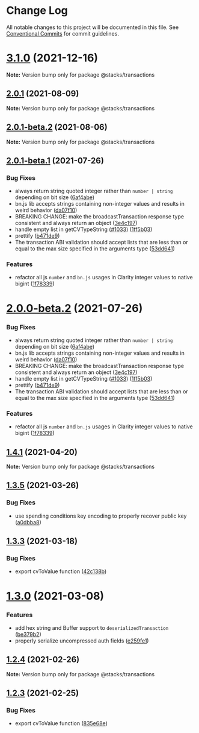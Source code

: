 # Change Log

All notable changes to this project will be documented in this file.
See [Conventional Commits](https://conventionalcommits.org) for commit guidelines.

# [3.1.0](https://github.com/blockstack/blockstack.js/compare/v3.0.0...v3.1.0) (2021-12-16)

**Note:** Version bump only for package @stacks/transactions





## [2.0.1](https://github.com/blockstack/blockstack.js/compare/v2.0.1-beta.2...v2.0.1) (2021-08-09)

**Note:** Version bump only for package @stacks/transactions





## [2.0.1-beta.2](https://github.com/blockstack/blockstack.js/compare/v2.0.1-beta.1...v2.0.1-beta.2) (2021-08-06)

**Note:** Version bump only for package @stacks/transactions





## [2.0.1-beta.1](https://github.com/blockstack/blockstack.js/compare/v2.0.0-beta.1...v2.0.1-beta.1) (2021-07-26)


### Bug Fixes

* always return string quoted integer rather than `number | string` depending on bit size ([6af4abe](https://github.com/blockstack/blockstack.js/commit/6af4abe92e995140d4e8becab3aacabd17dbce92))
* bn.js lib accepts strings containing non-integer values and results in weird behavior ([da07f10](https://github.com/blockstack/blockstack.js/commit/da07f108061a29af1879eef6b6054e0a45b6b9d1))
* BREAKING CHANGE: make the broadcastTransaction response type consistent and always return an object ([3e4c197](https://github.com/blockstack/blockstack.js/commit/3e4c197f3a4763bc4ec6b7165cbd9db793bc2c2d))
* handle empty list in getCVTypeString ([#1033](https://github.com/blockstack/blockstack.js/issues/1033)) ([1ff5b03](https://github.com/blockstack/blockstack.js/commit/1ff5b03c28c664953260105d333cebfa2fd64e5f))
* prettify ([b471de9](https://github.com/blockstack/blockstack.js/commit/b471de968acba970b1c5337100220cc75a05e44e))
* The transaction ABI validation should accept lists that are less than or equal to the max size specified in the arguments type ([53dd641](https://github.com/blockstack/blockstack.js/commit/53dd6410554dea195dc7e206d39a1995c6fc1fae))


### Features

* refactor all js `number` and `bn.js` usages in Clarity integer values to native bigint ([1f78339](https://github.com/blockstack/blockstack.js/commit/1f783397e7f5b38aabb6e0342af71b58022aed4c))





# [2.0.0-beta.2](https://github.com/blockstack/blockstack.js/compare/v2.0.0-beta.1...v2.0.0-beta.2) (2021-07-26)


### Bug Fixes

* always return string quoted integer rather than `number | string` depending on bit size ([6af4abe](https://github.com/blockstack/blockstack.js/commit/6af4abe92e995140d4e8becab3aacabd17dbce92))
* bn.js lib accepts strings containing non-integer values and results in weird behavior ([da07f10](https://github.com/blockstack/blockstack.js/commit/da07f108061a29af1879eef6b6054e0a45b6b9d1))
* BREAKING CHANGE: make the broadcastTransaction response type consistent and always return an object ([3e4c197](https://github.com/blockstack/blockstack.js/commit/3e4c197f3a4763bc4ec6b7165cbd9db793bc2c2d))
* handle empty list in getCVTypeString ([#1033](https://github.com/blockstack/blockstack.js/issues/1033)) ([1ff5b03](https://github.com/blockstack/blockstack.js/commit/1ff5b03c28c664953260105d333cebfa2fd64e5f))
* prettify ([b471de9](https://github.com/blockstack/blockstack.js/commit/b471de968acba970b1c5337100220cc75a05e44e))
* The transaction ABI validation should accept lists that are less than or equal to the max size specified in the arguments type ([53dd641](https://github.com/blockstack/blockstack.js/commit/53dd6410554dea195dc7e206d39a1995c6fc1fae))


### Features

* refactor all js `number` and `bn.js` usages in Clarity integer values to native bigint ([1f78339](https://github.com/blockstack/blockstack.js/commit/1f783397e7f5b38aabb6e0342af71b58022aed4c))





## [1.4.1](https://github.com/blockstack/blockstack.js.gi/compare/v1.4.1-alpha.0...v1.4.1) (2021-04-20)

**Note:** Version bump only for package @stacks/transactions





## [1.3.5](https://github.com/blockstack/blockstack.js.gi/compare/v1.3.4...v1.3.5) (2021-03-26)


### Bug Fixes

* use spending conditions key encoding to properly recover public key ([a0dbba8](https://github.com/blockstack/blockstack.js.gi/commit/a0dbba8710a2e9e2b5690b8f380c7b9d1db41875))





## [1.3.3](https://github.com/blockstack/blockstack.js.gi/compare/v1.3.2...v1.3.3) (2021-03-18)


### Bug Fixes

* export cvToValue function ([42c138b](https://github.com/blockstack/blockstack.js.gi/commit/42c138b975ea08e75fea78db39b77166c08f193b))





# [1.3.0](https://github.com/blockstack/blockstack.js.gi/compare/v1.2.4...v1.3.0) (2021-03-08)


### Features

* add hex string and Buffer support to `deserializedTransaction` ([be379b2](https://github.com/blockstack/blockstack.js.gi/commit/be379b257a31329618e5e9db91e25bbe3bef1b61))
* properly serialize uncompressed auth fields ([e259fe1](https://github.com/blockstack/blockstack.js.gi/commit/e259fe176478c3ae35f1d12d9f77be377c167f65))





## [1.2.4](https://github.com/blockstack/blockstack.js.gi/compare/v1.2.3...v1.2.4) (2021-02-26)

**Note:** Version bump only for package @stacks/transactions





## [1.2.3](https://github.com/blockstack/blockstack.js.gi/compare/v1.2.2...v1.2.3) (2021-02-25)


### Bug Fixes

* export cvToValue function ([835e68e](https://github.com/blockstack/blockstack.js.gi/commit/835e68e14e346c2417ac21c1c85bdc68d3de6e2e))
